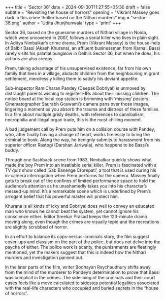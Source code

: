+++
title = 'Sector 36'
date = 2024-09-30T11:27:55+05:30
draft = false
subtitle = "Revisiting the house of horrors"
opening = "Vikrant Massey goes dark in this crime thriller based on the Nithari murders"
img = "sector-36.png"
author = 'Udita Jhunjhunwala'
type = 'print'
+++

Sector 36, based on the gruesome murders of Nithari village in Noida, which were uncovered in 2007, follows a serial killer who lives in plain sight. In Aditya Nimbalkar’s crime drama, Prem (Vikrant Massey) is the house-help of Balbir Bassi (Akash Khurana), an affluent businessman from Karnal. Bassi rarely visits his palatial bungalow in Delhi’s Sector 36, but when he does, his actions are also creepy.

Prem, taking advantage of his unsupervised existence, far from his own family that lives in a village, abducts children from the neighbouring migrant settlement, mercilessly killing them to satisfy his deviant appetite.

Sub-inspector Ram Charan Pandey (Deepak Dobriyal) is unmoved by distraught parents wishing to register FIRs about their missing children. The notice board at the local cop station is brimming with ‘missing’ posters. Cinematographer Saurabh Goswami’s camera pans over those images, lingering a moment as you absorb the trauma and distress of these families. In a film about multiple grisly deaths, with references to cannibalism, necrophilia and illegal organ trade, this is the most chilling moment.

A bad judgement call by Prem puts him on a collision course with Pandey, who, after finally having a change of heart, works tirelessly to bring the criminal to book. Along the way, he benignly submits to harassment from his superior officer Rastogi (Darshan Jariwala), who happens to be Bassi’s buddy.

Through one flashback scene from 1983, Nimbalkar quickly shows what made the boy Prem into an insatiable serial killer. Prem is fascinated with a TV quiz show called ‘Sab Banenge Crorepati’, a tool that is used during his in-camera interrogation when Prem performs for the camera. Massey finally gets to break out of the confines of limited performance space to hold the audience’s attention as he unashamedly takes you into his character’s messed-up mind. It’s a remarkable scene which is underlined by Prem’s arrogant belief that his powerful master will protect him.

Khurana is all kinds of icky and Dobriyal does well to convey an educated man who knows he cannot beat the system, yet cannot ignore his conscience either. Editor Sreekar Prasad keeps the 123-minute drama moving along, even though the crimes are visually tepid and the recreations are slightly scrubbed of horror.

In an effort to balance its cops-versus-criminals story, the film suggest cover-ups and classism on the part of the police, but does not delve into the psyche of either. The police work is scanty, the punishments are fleetingly mentioned, yet the makers suggest that this is indeed how the Nithari murders and investigation panned out.

In the later parts of the film, writer Bodhayan Roychaudhury shifts away from the mind of the murderer to Pandey’s determination to prove that Bassi was complicit in the crimes. The sidelining of the criminals and their court cases feels like a move calculated to sidestep potential legalities associated with the real-life characters who occupied and buried secrets in the “house of horrors”.
